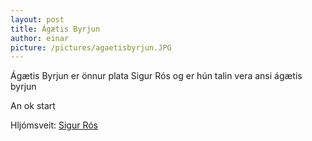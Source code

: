 ```yaml
---
layout: post
title: Ágætis Byrjun
author: einar
picture: /pictures/agaetisbyrjun.JPG
---
```

Ágætis Byrjun er önnur plata Sigur Rós og er hún talin vera ansi ágætis byrjun

An ok start

Hljómsveit: [Sigur Rós](/authors/sigurros.html)
